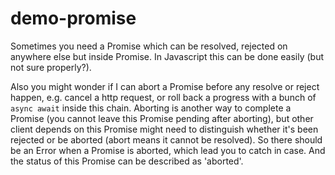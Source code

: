 # demo-promise

Sometimes you need a Promise which can be resolved, rejected on anywhere else but inside Promise. In Javascript this can be done easily (but not sure properly?).

Also you might wonder if I can abort a Promise before any resolve or reject happen, e.g. cancel a http request, or roll back a progress with a bunch of `async await` inside this chain. Aborting is another way to complete a Promise (you cannot leave this Promise pending after aborting), but other client depends on this Promise might need to distinguish whether it's been rejected or be aborted (abort means it cannot be resolved). So there should be an Error when a Promise is aborted, which lead you to catch in case. And the status of this Promise can be described as 'aborted'.
